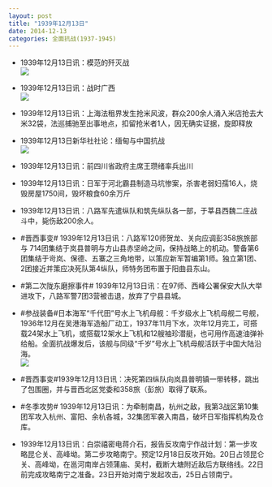```yaml
---
layout: post
title: "1939年12月13日"
date: 2014-12-13
categories: 全面抗战(1937-1945)
---
```


<meta name="referrer" content="no-referrer" />

- 1939年12月13日讯：模范的歼灭战 <br/><img src="https://ww3.sinaimg.cn/large/aca367d8jw1en8f1063bsj20jd112tln.jpg" />

- 1939年12月13日讯：战时广西 <br/><img src="https://ww4.sinaimg.cn/large/aca367d8jw1en8db142iyj209r085gmb.jpg" />

- 1939年12月13日讯：上海法租界发生抢米风波，群众200余人涌入米店抢去大米32袋，法巡捕驰至出事地点，扣留抢米者1人，因无确实证据，旋即释放 

- 1939年12月13日新华社社论：缅甸与中国抗战 <br/><img src="https://ww4.sinaimg.cn/large/aca367d8jw1en8bkfi1khj21050gqafh.jpg" />

- 1939年12月13日讯：前四川省政府主席王瓒绪率兵出川 

- 1939年12月13日讯：日军于河北霸县制造马坑惨案，杀害老弱妇孺16人，烧毁房屋1750间，毁坏粮食60余万斤 

- 1939年12月13日讯：八路军先遣纵队和筑先纵队各一部，于莘县西魏二庄战斗中，毙伤敌200余人。 

- #晋西事变# 1939年12月13日讯：八路军120师贺龙、关向应调彭358旅旅部与 714团集结于岚县普明与方山县赤坚岭之间，保持战略上的机动。警备第6团集结于岢岚、保德、五寨之三角地带，以策应新军暂编第1师。独立第1团、2团接近并策应决死队第4纵队，师特务团布置于阳曲县东山。 

- #第二次陇东磨擦事件# 1939年12月13日讯：在97师、西峰公署保安大队大举进攻下，八路军警7团3营被击退，放弃了宁县县城。 

- #参战装备#日本海军“千代田”号水上飞机母舰：千岁级水上飞机母舰二号舰，1936年12月在吴港海军造船厂动工，1937年11月下水，次年12月完工，可搭载24架水上飞机，或搭载12架水上飞机和12艘袖珍潜艇，也可用作高速油弹补给船。全面抗战爆发后，该舰与同级“千岁”号水上飞机母舰活跃于中国大陆沿海。 <br/><img src="https://ww4.sinaimg.cn/large/aca367d8jw1en7to0e9d5j20go0kgdje.jpg" />

- #晋西事变#1939年12月13日讯：决死第四纵队向岚县普明镇一带转移，跳出了包围圈，并与晋西北区党委和358旅（彭旅）取得了联系。 

- #冬季攻势# 1939年12月13日讯：为牵制南昌，杭州之敌，我第3战区第10集团军攻入杭州、富阳、余杭各城，32集团军袭入南昌，破坏日军指挥机构及仓库。 

- 1939年12月13日讯：白崇禧密电蒋介石，报告反攻南宁作战计划：第一步攻略昆仑关、高峰坳。第二步攻略南宁。预定12月18日反攻开始。20日占领昆仑关、高峰坳，在邕河南岸占领蒲庙、吴村，截断大塘附近敌后方联络线。22日前完成攻略南宁之准备。23日开始对南宁发起攻击，25日占领南宁。 

